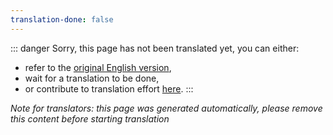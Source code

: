 ```yaml
---
translation-done: false
---
```

::: danger
Sorry, this page has not been translated yet, you can either:
- refer to the [original English version](<..\..\about\mapping-supports.md>),
- wait for a translation to be done,
- or contribute to translation effort [here](https://github.com/bsmg/wiki).
:::

_Note for translators: this page was generated automatically, please remove this content before starting translation_
